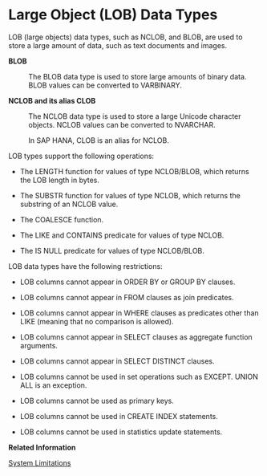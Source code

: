 <!-- loioc374aca91944460b834ef1d5ceb82acf -->

# Large Object \(LOB\) Data Types

LOB \(large objects\) data types, such as NCLOB, and BLOB, are used to store a large amount of data, such as text documents and images.




<dl>
<dt><b>

BLOB

</b></dt>
<dd>

The BLOB data type is used to store large amounts of binary data. BLOB values can be converted to VARBINARY.



</dd><dt><b>

NCLOB and its alias CLOB

</b></dt>
<dd>

The NCLOB data type is used to store a large Unicode character objects. NCLOB values can be converted to NVARCHAR.

In SAP HANA, CLOB is an alias for NCLOB.



</dd>
</dl>

LOB types support the following operations:

-   The LENGTH function for values of type NCLOB/BLOB, which returns the LOB length in bytes.

-   The SUBSTR function for values of type NCLOB, which returns the substring of an NCLOB value.

-   The COALESCE function.

-   The LIKE and CONTAINS predicate for values of type NCLOB.

-   The IS NULL predicate for values of type NCLOB/BLOB.


LOB data types have the following restrictions:

-   LOB columns cannot appear in ORDER BY or GROUP BY clauses.

-   LOB columns cannot appear in FROM clauses as join predicates.

-   LOB columns cannot appear in WHERE clauses as predicates other than LIKE \(meaning that no comparison is allowed\).

-   LOB columns cannot appear in SELECT clauses as aggregate function arguments.

-   LOB columns cannot appear in SELECT DISTINCT clauses.

-   LOB columns cannot be used in set operations such as EXCEPT. UNION ALL is an exception.

-   LOB columns cannot be used as primary keys.

-   LOB columns cannot be used in CREATE INDEX statements.

-   LOB columns cannot be used in statistics update statements.


**Related Information**  


[System Limitations](system-limitations-20a7605.md "Limitations to take into consideration when administering an SAP HANA Cloud database.")

